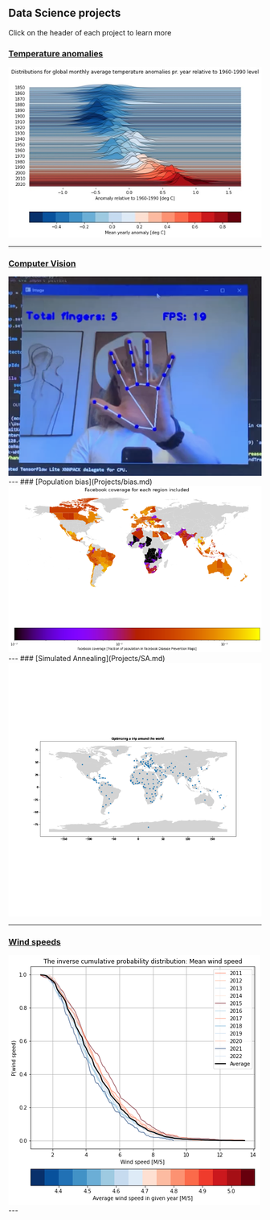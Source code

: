 ## Data Science projects
Click on the header of each project to learn more

### [Temperature anomalies](Projects/climate.md)
<img src="images/climate_plot.jpg?raw=true"/>

---
### [Computer Vision](Projects/vision.md)

<img src="images/fingers.png?raw=true"/>
---
### [Population bias](Projects/bias.md)

<img src="images/Bias/coverage_region.png?raw=true"/>
---
### [Simulated Annealing](Projects/SA.md)
<img src="images/map.gif?raw=true"/>

---
### [Wind speeds](Projects/wind.md)
<img src="images/wind.png?raw=true"/>
---
<!-- <p style="font-size:11px">Page template forked from <a href="https://github.com/evanca/quick-portfolio">evanca</a></p> --> 
<!-- Remove above link if you don't want to attibute -->
